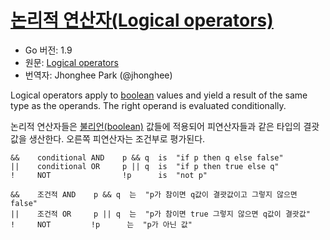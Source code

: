 # [논리적 연산자(Logical operators)](#logical-operators)

* Go 버전: 1.9
* 원문: [Logical operators](https://golang.org/ref/spec#Logical_operators)
* 번역자: Jhonghee Park (@jhonghee)

Logical operators apply to [boolean](/Types/boolean_types.html) values and yield a result of the same type as the operands. The right operand is evaluated conditionally.

논리적 연산자들은 [불리언(boolean)](/Types/boolean_types.html) 값들에 적용되어 피연산자들과 같은 타입의 결괏값을 생산한다. 오른쪽 피연산자는 조건부로 평가된다.

```
&&    conditional AND    p && q  is  "if p then q else false"
||    conditional OR     p || q  is  "if p then true else q"
!     NOT                !p      is  "not p"
```

```
&&    조건적 AND    p && q  는  "p가 참이면 q값이 결괏값이고 그렇지 않으면 false"
||    조건적 OR     p || q  는  "p가 참이면 true 그렇지 않으면 q값이 결괏값"
!     NOT         !p      는  "p가 아닌 값"
```
